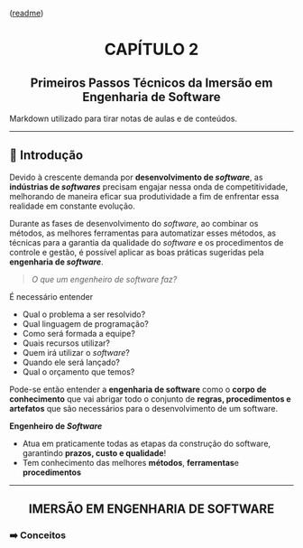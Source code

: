 <p align="left">(<a href="../../README.md">readme</a>)</p>
<h1 align=center>CAPÍTULO 2</h1>
<h2 align=center>Primeiros Passos Técnicos da Imersão em Engenharia de Software</h2>

Markdown utilizado para tirar notas de aulas e de conteúdos.

---

## 📌 Introdução

Devido à crescente demanda por **desenvolvimento de *software***, as **indústrias de *softwares*** precisam engajar nessa onda de competitividade, melhorando de maneira eficar sua produtividade a fim de enfrentar essa realidade em constante evolução.

Durante as fases de desenvolvimento do *software*, ao combinar os métodos, as melhores ferramentas para automatizar esses métodos, as técnicas para a garantia da qualidade do *software* e os procedimentos de controle e gestão, é possível aplicar as boas práticas sugeridas pela **engenharia de *software***.

>*O que um engenheiro de software faz?*

É necessário entender

- Qual o problema a ser resolvido?
- Qual linguagem de programação?
- Como será formada a equipe?
- Quais recursos utilizar?
- Quem irá utilizar o *software*?
- Quando ele será lançado?
- Qual o orçamento que temos?

Pode-se então entender a **engenharia de software** como o **corpo de conhecimento** que vai abrigar todo o conjunto de **regras, procedimentos e artefatos** que são necessários para o desenvolvimento de um software.

**Engenheiro de *Software*** 

- Atua em praticamente todas as etapas da construção do software, garantindo **prazos, custo e qualidade**!
- Tem conhecimento das melhores **métodos**, **ferramentas**e **procedimentos**

---

<h2 align=center>IMERSÃO EM ENGENHARIA DE SOFTWARE</h2>

### ➡️ Conceitos